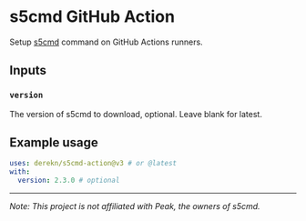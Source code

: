 # s5cmd GitHub Action

Setup [s5cmd](https://github.com/peak/s5cmd) command on GitHub Actions runners.

## Inputs

### `version`

The version of s5cmd to download, optional. Leave blank for latest.

## Example usage

```yaml
uses: derekn/s5cmd-action@v3 # or @latest
with:
  version: 2.3.0 # optional
```

---

_Note: This project is not affiliated with Peak, the owners of s5cmd._
